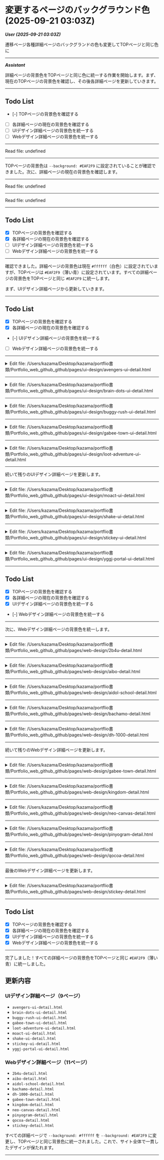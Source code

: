 <!-- Generated by SpecStory -->

# 変更するページのバックグラウンド色 (2025-09-21 03:03Z)

_**User (2025-09-21 03:03Z)**_

遷移ページ各種詳細ページのバックグランドの色も変更してTOPページと同じ色に

---

_**Assistant**_

詳細ページの背景色をTOPページと同じ色に統一する作業を開始します。まず、現在のTOPページの背景色を確認し、その後各詳細ページを更新していきます。


---

## Todo List

- [-] TOPページの背景色を確認する
- [ ] 各詳細ページの現在の背景色を確認する
- [ ] UIデザイン詳細ページの背景色を統一する
- [ ] Webデザイン詳細ページの背景色を統一する

---

Read file: undefined

---

TOPページの背景色は `--background: #EAF2F9` に設定されていることが確認できました。次に、詳細ページの現在の背景色を確認します。


---

Read file: undefined

---

Read file: undefined

---

## Todo List

- [x] TOPページの背景色を確認する
- [x] 各詳細ページの現在の背景色を確認する
- [ ] UIデザイン詳細ページの背景色を統一する
- [ ] Webデザイン詳細ページの背景色を統一する

---

確認できました。詳細ページの背景色は現在 `#ffffff`（白色）に設定されていますが、TOPページは `#EAF2F9`（薄い青）に設定されています。すべての詳細ページの背景色をTOPページと同じ `#EAF2F9` に統一します。

まず、UIデザイン詳細ページから更新していきます。


---

## Todo List

- [x] TOPページの背景色を確認する
- [x] 各詳細ページの現在の背景色を確認する
- [-] UIデザイン詳細ページの背景色を統一する
- [ ] Webデザイン詳細ページの背景色を統一する

---

<details><summary>Edit file: /Users/kazama/Desktop/kazama/portflio書類/Portfolio_web_github_github/pages/ui-design/avengers-ui-detail.html</summary>

undefined

**Chunk 1**
Lines added: 1, lines removed: 1

```diff
@@ -9,5 +9,5 @@
          :root {
              --font-size: 14px;
-             --background: #ffffff;
+             --background: #EAF2F9;
              --foreground: oklch(0.145 0 0);
              --card: #ffffff;
```

</details>

---

<details><summary>Edit file: /Users/kazama/Desktop/kazama/portflio書類/Portfolio_web_github_github/pages/ui-design/brain-dots-ui-detail.html</summary>

undefined

**Chunk 1**
Lines added: 1, lines removed: 1

```diff
@@ -9,5 +9,5 @@
          :root {
              --font-size: 14px;
-             --background: #ffffff;
+             --background: #EAF2F9;
              --foreground: oklch(0.145 0 0);
              --card: #ffffff;
```

</details>

---

<details><summary>Edit file: /Users/kazama/Desktop/kazama/portflio書類/Portfolio_web_github_github/pages/ui-design/buggy-rush-ui-detail.html</summary>

undefined

**Chunk 1**
Lines added: 1, lines removed: 1

```diff
@@ -9,5 +9,5 @@
          :root {
              --font-size: 14px;
-             --background: #ffffff;
+             --background: #EAF2F9;
              --foreground: oklch(0.145 0 0);
              --card: #ffffff;
```

</details>

---

<details><summary>Edit file: /Users/kazama/Desktop/kazama/portflio書類/Portfolio_web_github_github/pages/ui-design/gabee-town-ui-detail.html</summary>

undefined

**Chunk 1**
Lines added: 1, lines removed: 1

```diff
@@ -9,5 +9,5 @@
          :root {
              --font-size: 14px;
-             --background: #ffffff;
+             --background: #EAF2F9;
              --foreground: oklch(0.145 0 0);
              --card: #ffffff;
```

</details>

---

<details><summary>Edit file: /Users/kazama/Desktop/kazama/portflio書類/Portfolio_web_github_github/pages/ui-design/loot-adventure-ui-detail.html</summary>

undefined

**Chunk 1**
Lines added: 1, lines removed: 1

```diff
@@ -9,5 +9,5 @@
          :root {
              --font-size: 14px;
-             --background: #ffffff;
+             --background: #EAF2F9;
              --foreground: oklch(0.145 0 0);
              --card: #ffffff;
```

</details>

---

続いて残りのUIデザイン詳細ページを更新します。


---

<details><summary>Edit file: /Users/kazama/Desktop/kazama/portflio書類/Portfolio_web_github_github/pages/ui-design/moact-ui-detail.html</summary>

undefined

**Chunk 1**
Lines added: 1, lines removed: 1

```diff
@@ -9,5 +9,5 @@
          :root {
              --font-size: 14px;
-             --background: #ffffff;
+             --background: #EAF2F9;
              --foreground: oklch(0.145 0 0);
              --card: #ffffff;
```

</details>

---

<details><summary>Edit file: /Users/kazama/Desktop/kazama/portflio書類/Portfolio_web_github_github/pages/ui-design/shake-ui-detail.html</summary>

undefined

**Chunk 1**
Lines added: 1, lines removed: 1

```diff
@@ -9,5 +9,5 @@
          :root {
              --font-size: 14px;
-             --background: #ffffff;
+             --background: #EAF2F9;
              --foreground: oklch(0.145 0 0);
              --card: #ffffff;
```

</details>

---

<details><summary>Edit file: /Users/kazama/Desktop/kazama/portflio書類/Portfolio_web_github_github/pages/ui-design/stickey-ui-detail.html</summary>

undefined

**Chunk 1**
Lines added: 1, lines removed: 1

```diff
@@ -9,5 +9,5 @@
          :root {
              --font-size: 14px;
-             --background: #ffffff;
+             --background: #EAF2F9;
              --foreground: oklch(0.145 0 0);
              --card: #ffffff;
```

</details>

---

<details><summary>Edit file: /Users/kazama/Desktop/kazama/portflio書類/Portfolio_web_github_github/pages/ui-design/yggj-portal-ui-detail.html</summary>

undefined

**Chunk 1**
Lines added: 1, lines removed: 1

```diff
@@ -9,5 +9,5 @@
          :root {
              --font-size: 14px;
-             --background: #ffffff;
+             --background: #EAF2F9;
              --foreground: oklch(0.145 0 0);
              --card: #ffffff;
```

</details>

---

## Todo List

- [x] TOPページの背景色を確認する
- [x] 各詳細ページの現在の背景色を確認する
- [x] UIデザイン詳細ページの背景色を統一する
- [-] Webデザイン詳細ページの背景色を統一する

---

次に、Webデザイン詳細ページの背景色を統一します。


---

<details><summary>Edit file: /Users/kazama/Desktop/kazama/portflio書類/Portfolio_web_github_github/pages/web-design/2b4u-detail.html</summary>

undefined

**Chunk 1**
Lines added: 1, lines removed: 1

```diff
@@ -9,5 +9,5 @@
          :root {
              --font-size: 14px;
-             --background: #ffffff;
+             --background: #EAF2F9;
              --foreground: oklch(0.145 0 0);
              --card: #ffffff;
```

</details>

---

<details><summary>Edit file: /Users/kazama/Desktop/kazama/portflio書類/Portfolio_web_github_github/pages/web-design/aibo-detail.html</summary>

undefined

**Chunk 1**
Lines added: 1, lines removed: 1

```diff
@@ -9,5 +9,5 @@
          :root {
              --font-size: 14px;
-             --background: #ffffff;
+             --background: #EAF2F9;
              --foreground: oklch(0.145 0 0);
              --card: #ffffff;
```

</details>

---

<details><summary>Edit file: /Users/kazama/Desktop/kazama/portflio書類/Portfolio_web_github_github/pages/web-design/aidol-school-detail.html</summary>

undefined

**Chunk 1**
Lines added: 1, lines removed: 1

```diff
@@ -9,5 +9,5 @@
          :root {
              --font-size: 14px;
-             --background: #ffffff;
+             --background: #EAF2F9;
              --foreground: oklch(0.145 0 0);
              --card: #ffffff;
```

</details>

---

<details><summary>Edit file: /Users/kazama/Desktop/kazama/portflio書類/Portfolio_web_github_github/pages/web-design/bachamo-detail.html</summary>

undefined

**Chunk 1**
Lines added: 1, lines removed: 1

```diff
@@ -9,5 +9,5 @@
          :root {
              --font-size: 14px;
-             --background: #ffffff;
+             --background: #EAF2F9;
              --foreground: oklch(0.145 0 0);
              --card: #ffffff;
```

</details>

---

<details><summary>Edit file: /Users/kazama/Desktop/kazama/portflio書類/Portfolio_web_github_github/pages/web-design/dh-1000-detail.html</summary>

undefined

**Chunk 1**
Lines added: 1, lines removed: 1

```diff
@@ -9,5 +9,5 @@
          :root {
              --font-size: 14px;
-             --background: #ffffff;
+             --background: #EAF2F9;
              --foreground: oklch(0.145 0 0);
              --card: #ffffff;
```

</details>

---

続いて残りのWebデザイン詳細ページを更新します。


---

<details><summary>Edit file: /Users/kazama/Desktop/kazama/portflio書類/Portfolio_web_github_github/pages/web-design/gabee-town-detail.html</summary>

undefined

**Chunk 1**
Lines added: 1, lines removed: 1

```diff
@@ -9,5 +9,5 @@
          :root {
              --font-size: 14px;
-             --background: #ffffff;
+             --background: #EAF2F9;
              --foreground: oklch(0.145 0 0);
              --card: #ffffff;
```

</details>

---

<details><summary>Edit file: /Users/kazama/Desktop/kazama/portflio書類/Portfolio_web_github_github/pages/web-design/kingdom-detail.html</summary>

undefined

**Chunk 1**
Lines added: 1, lines removed: 1

```diff
@@ -9,5 +9,5 @@
          :root {
              --font-size: 14px;
-             --background: #ffffff;
+             --background: #EAF2F9;
              --foreground: oklch(0.145 0 0);
              --card: #ffffff;
```

</details>

---

<details><summary>Edit file: /Users/kazama/Desktop/kazama/portflio書類/Portfolio_web_github_github/pages/web-design/neo-canvas-detail.html</summary>

undefined

**Chunk 1**
Lines added: 1, lines removed: 1

```diff
@@ -9,5 +9,5 @@
          :root {
              --font-size: 14px;
-             --background: #ffffff;
+             --background: #EAF2F9;
              --foreground: oklch(0.145 0 0);
              --card: #ffffff;
```

</details>

---

<details><summary>Edit file: /Users/kazama/Desktop/kazama/portflio書類/Portfolio_web_github_github/pages/web-design/pinyogram-detail.html</summary>

undefined

**Chunk 1**
Lines added: 1, lines removed: 1

```diff
@@ -9,5 +9,5 @@
          :root {
              --font-size: 14px;
-             --background: #ffffff;
+             --background: #EAF2F9;
              --foreground: oklch(0.145 0 0);
              --card: #ffffff;
```

</details>

---

<details><summary>Edit file: /Users/kazama/Desktop/kazama/portflio書類/Portfolio_web_github_github/pages/web-design/qocoa-detail.html</summary>

undefined

**Chunk 1**
Lines added: 1, lines removed: 1

```diff
@@ -9,5 +9,5 @@
          :root {
              --font-size: 14px;
-             --background: #ffffff;
+             --background: #EAF2F9;
              --foreground: oklch(0.145 0 0);
              --card: #ffffff;
```

</details>

---

最後のWebデザイン詳細ページを更新します。


---

<details><summary>Edit file: /Users/kazama/Desktop/kazama/portflio書類/Portfolio_web_github_github/pages/web-design/stickey-detail.html</summary>

undefined

**Chunk 1**
Lines added: 1, lines removed: 1

```diff
@@ -9,5 +9,5 @@
          :root {
              --font-size: 14px;
-             --background: #ffffff;
+             --background: #EAF2F9;
              --foreground: oklch(0.145 0 0);
              --card: #ffffff;
```

</details>

---

## Todo List

- [x] TOPページの背景色を確認する
- [x] 各詳細ページの現在の背景色を確認する
- [x] UIデザイン詳細ページの背景色を統一する
- [x] Webデザイン詳細ページの背景色を統一する

---

完了しました！すべての詳細ページの背景色をTOPページと同じ `#EAF2F9`（薄い青）に統一しました。

## 更新内容

### UIデザイン詳細ページ（9ページ）
- `avengers-ui-detail.html`
- `brain-dots-ui-detail.html`
- `buggy-rush-ui-detail.html`
- `gabee-town-ui-detail.html`
- `loot-adventure-ui-detail.html`
- `moact-ui-detail.html`
- `shake-ui-detail.html`
- `stickey-ui-detail.html`
- `yggj-portal-ui-detail.html`

### Webデザイン詳細ページ（11ページ）
- `2b4u-detail.html`
- `aibo-detail.html`
- `aidol-school-detail.html`
- `bachamo-detail.html`
- `dh-1000-detail.html`
- `gabee-town-detail.html`
- `kingdom-detail.html`
- `neo-canvas-detail.html`
- `pinyogram-detail.html`
- `qocoa-detail.html`
- `stickey-detail.html`

すべての詳細ページで `--background: #ffffff` を `--background: #EAF2F9` に変更し、TOPページと同じ背景色に統一されました。これで、サイト全体で一貫したデザインが保たれます。

---

